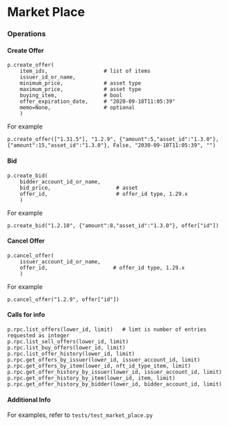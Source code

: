# Market Place

### Operations



#### Create Offer

```text
p.create_offer(
    item_ids,                  # list of items
    issuer_id_or_name,
    minimum_price,             # asset type
    maximum_price,             # asset type
    buying_item,               # bool
    offer_expiration_date,     # "2020-09-18T11:05:39"
    memo=None,                 # optional
    )
```

For example

```text
p.create_offer(["1.31.5"], "1.2.9", {"amount":5,"asset_id":"1.3.0"}, {"amount":15,"asset_id":"1.3.0"}, False, "2030-09-18T11:05:39", "") 
```



#### Bid

```text
p.create_bid(
    bidder_account_id_or_name,
    bid_price,                     # asset
    offer_id,                      # offer_id type, 1.29.x
    )
```

For example

```text
p.create_bid("1.2.10", {"amount":8,"asset_id":"1.3.0"}, offer["id"]) 
```



#### Cancel Offer

```text
p.cancel_offer(
    issuer_account_id_or_name,
    offer_id,                     # offer_id type, 1.29.x
    )
```

For example

```text
p.cancel_offer("1.2.9", offer["id"]) 
```

#### 

#### Calls for info

```text
p.rpc.list_offers(lower_id, limit)   # limt is number of entries requested as integer
p.rpc.list_sell_offers(lower_id, limit)
p.rpc.list_buy_offers(lower_id, limit)
p.rpc.list_offer_history(lower_id, limit)
p.rpc.get_offers_by_issuer(lower_id, issuer_account_id, limit)
p.rpc.get_offers_by_item(lower_id, nft_id_type_item, limit)
p.rpc.get_offer_history_by_issuer(lower_id, issuer_account_id, limit)
p.rpc.get_offer_history_by_item(lower_id, item, limit)
p.rpc.get_offer_history_by_bidder(lower_id, bidder_account_id, limit)
```



#### Additional Info

For examples, refer to  `tests/test_market_place.py`  

